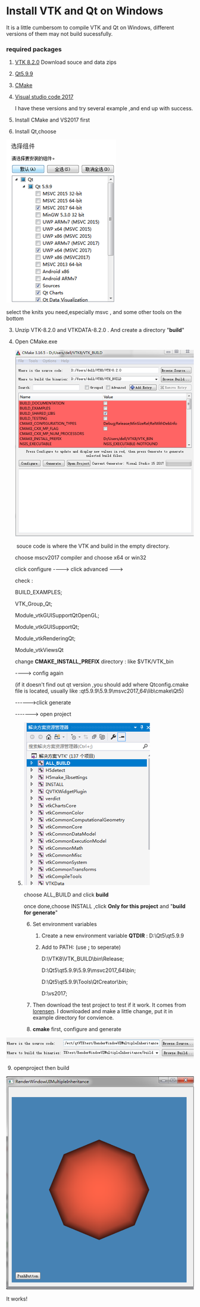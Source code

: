 # Install VTK and Qt on Windows

It is a little cumbersom to compile VTK and Qt on Windows, different versions of them may not build sucessfully.

### required packages

1. [VTK 8.2.0](https://vtk.org/download/)  Download souce and data zips

2. [Qt5.9.9](http://download.qt.io/community_releases/)

3. [CMake](https://cmake.org/)

4. [Visual studio code 2017](https://visualstudio.microsoft.com/zh-hans/vs/older-downloads/)

   I have these versions and try several example ,and end up with success.

1.  Install CMake and VS2017 first

2.  Install Qt,choose 

   ![qtknits](pic/qtknits.png)

   select the knits you need,especially msvc , and some other tools on the bottom

   3. Unzip VTK-8.2.0 and VTKDATA-8.2.0 . And create a directory "**build**"

   4. Open CMake.exe

      ![image-20200410171607133](pic/image-20200410171607133.png)

      ​            souce code is where the VTK and build in the empty directory.

      choose mscv2017 compiler and choose x64 or win32

      click configure  ----> click advanced ---> 

      check :

      BUILD_EXAMPLES;

      VTK_Group_Qt;

      Module_vtkGUISupportQtOpenGL;

      Module_vtkGUISupportQt;

      Module_vtkRenderingQt;

      Module_vtkViewsQt

      change **CMAKE_INSTALL_PREFIX** directory : like $VTK/VTK_bin

      ----> config again

      (if it doesn't find out qt version ,you should add where Qtconfig.cmake file is located, usually like :qt5.9.9\5.9.9\msvc2017_64\lib\cmake\Qt5)

      ------>click generate

      -------> open project

      5. ![image-20200410173437488](pic/image-20200410173437488.png)

         choose ALL_BUILD and click **build**

         once done,choose INSTALL ,click **Only for this project** and "**build for generate**"

         6. Set environment variables

            1. Create a new environment variable  **QTDIR** : D:\Qt5\qt5.9.9

            2. Add to PATH: (use **;** to seperate)

               D:\VTK8\VTK_BUILD\bin\Release;

               D:\Qt5\qt5.9.9\5.9.9\msvc2017_64\bin;

               D:\Qt5\qt5.9.9\Tools\QtCreator\bin;

               D:\\vs2017;

         7.  Then download the test project to test if it work.  It comes from [lorensen](https://lorensen.github.io/VTKExamples/site/Cxx/Qt/RenderWindowUISingleInheritance/). I downloaded and make a little change, put it in example directory for convience.

         8. **cmake** first, configure and generate

![image-20200410174944804](pic/image-20200410174944804.png)

​						 9. openproject then  build

![image-20200410175338161](pic/image-20200410175338161.png)

It works!




